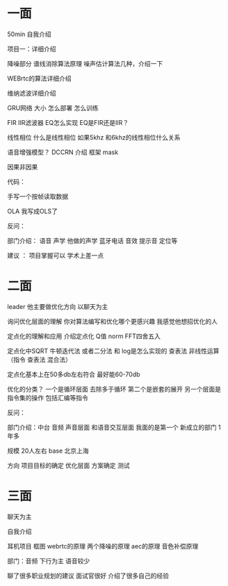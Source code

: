 # 一面

50min 
自我介绍

项目一：详细介绍

降噪部分 谱线消除算法原理 噪声估计算法几种，介绍一下

WEBrtc的算法详细介绍

维纳滤波详细介绍

GRU网络 大小 怎么部署 怎么训练

FIR IIR滤波器 EQ怎么实现 EQ是FIR还是IIR？

线性相位 什么是线性相位  如果5khz 和6khz的线性相位什么关系

语音增强模型？ DCCRN  介绍 框架 mask 

因果非因果

代码：

手写一个按帧读取数据

OLA 我写成OLS了 

反问：

部门介绍： 语音 声学 他做的声学 蓝牙电话 音效 提示音 定位等

建议 ： 项目掌握可以 学术上差一点  

# 二面

leader 他主要做优化方向   以聊天为主

询问优化层面的理解  你对算法编写和优化哪个更感兴趣 我感觉他想招优化的人

定点化的理解和应用 介绍定点化 Q值  norm  FFT四舍五入

定点化中SQRT  牛顿迭代法 或者二分法   和 log是怎么实现的  查表法 非线性运算 （指令 查表法  混合法）

定点化基本上在50多db左右符合  最好能60-70db

优化的分类？  一个是循环层面  去除多于循环 第二个是嵌套的展开 另一个层面是指令集的操作 包括汇编等指令 

反问：

部门介绍：中台  音频 声音层面 和语音交互层面 我面的是第一个  新成立的部门 1年多

规模 20人左右 base 北京上海

方向 项目目标的确定 优化层面 方案确定 测试 

# 三面

聊天为主

自我介绍

耳机项目  框图 webrtc的原理 两个降噪的原理 aec的原理  音色补偿原理

部门：音频 下行为主 语音较少  

聊了很多职业规划的建议  面试官很好 介绍了很多自己的经验
